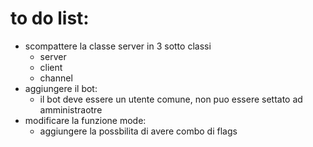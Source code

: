 # to do list:

- scompattere la classe server in 3 sotto classi
  - server
  - client
  - channel
- aggiungere il bot:
  - il bot deve essere un utente comune, non puo essere settato ad amministraotre
- modificare la funzione mode:
  - aggiungere la possbilita di avere combo di flags
